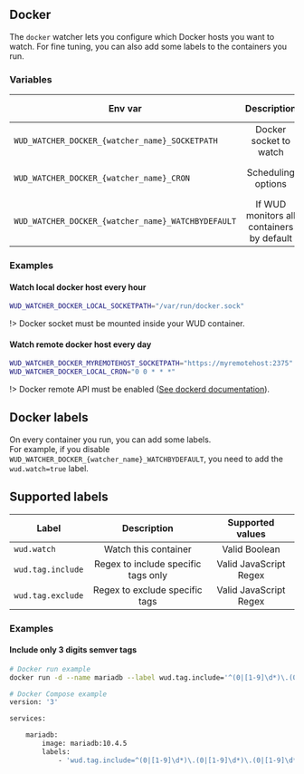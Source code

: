 ## Docker

The ```docker``` watcher lets you configure which Docker hosts you want to watch.
For fine tuning, you can also add some labels to the containers you run.

### Variables

| Env var                                                | Description                               | Supported values                               | Default value          |
| ------------------------------------------------------ |:-----------------------------------------:|:----------------------------------------------:|:----------------------:| 
| ```WUD_WATCHER_DOCKER_{watcher_name}_SOCKETPATH```     | Docker socket to watch                    |                                                | /var/run/docker.sock   |
| ```WUD_WATCHER_DOCKER_{watcher_name}_CRON```           | Scheduling options                        | [Valid CRON expression](https://crontab.guru/) | 0 * * * * (every hour) |
| ```WUD_WATCHER_DOCKER_{watcher_name}_WATCHBYDEFAULT``` | If WUD monitors all containers by default | Valid boolean                                  | true                   |

### Examples

#### Watch local docker host every hour

```bash
WUD_WATCHER_DOCKER_LOCAL_SOCKETPATH="/var/run/docker.sock"
```
!> Docker socket must be mounted inside your WUD container.

#### Watch remote docker host every day

```bash
WUD_WATCHER_DOCKER_MYREMOTEHOST_SOCKETPATH="https://myremotehost:2375"
WUD_WATCHER_DOCKER_LOCAL_CRON="0 0 * * *"
```
!> Docker remote API must be enabled ([See dockerd documentation](https://docs.docker.com/v17.09/engine/reference/commandline/dockerd/#description)).

## Docker labels
On every container you run, you can add some labels.  
For example, if you disable ```WUD_WATCHER_DOCKER_{watcher_name}_WATCHBYDEFAULT```, you need to add the ```wud.watch=true``` label.

## Supported labels
| Label                 | Description                         | Supported values       |
| --------------------- |:-----------------------------------:|:----------------------:|
| ```wud.watch```       | Watch this container                | Valid Boolean          |
| ```wud.tag.include``` | Regex to include specific tags only | Valid JavaScript Regex |
| ```wud.tag.exclude``` | Regex to exclude specific tags      | Valid JavaScript Regex |

### Examples

#### Include only 3 digits semver tags

```bash
# Docker run example
docker run -d --name mariadb --label wud.tag.include='^(0|[1-9]\d*)\.(0|[1-9]\d*)\.(0|[1-9]\d*)$$' mariadb:10.4.5
```

```bash
# Docker Compose example
version: '3'

services:

    mariadb:
        image: mariadb:10.4.5
        labels:
            - 'wud.tag.include=^(0|[1-9]\d*)\.(0|[1-9]\d*)\.(0|[1-9]\d*)$$'
```
